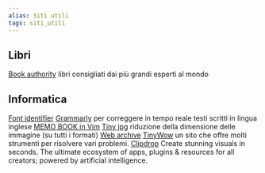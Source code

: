 ```yaml
---
alias: Siti utili
tags: siti_utili
---
```


## Libri

[Book authority](https://bookauthority.org/) libri consigliati dai più grandi esperti al mondo

## Informatica

[Font identifier](https://www.fontsquirrel.com/matcherator)
[Grammarly](https://www.grammarly.com/) per correggere in tempo reale testi scritti in lingua inglese
[MEMO BOOK in Vim](https://github.com/eightbitastronomy/memobook)
[Tiny jpg](https://tinyjpg.com/) riduzione della dimensione delle immagine (su tutti i formati)
[Web archive](https://web.archive.org/)
[TinyWow](https://tinywow.com/tools/text) un sito che offre molti strumenti per risolvere vari problemi.
[Clipdrop](https://clipdrop.co/) Create stunning visuals in seconds. The ultimate ecosystem of apps, plugins & resources for all creators; powered by artificial intelligence.